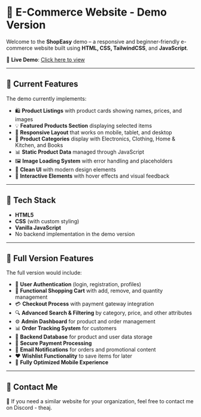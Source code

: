 # 🛒 E-Commerce Website - Demo Version

Welcome to the **ShopEasy** demo – a responsive and beginner-friendly e-commerce website built using **HTML, CSS, TailwindCSS**, and **JavaScript**.

🔗 **Live Demo**: [Click here to view](https://aj-adi.github.io/E-Commerce-Website/)

---

## 📌 Current Features

The demo currently implements:

- 🛍️ **Product Listings** with product cards showing names, prices, and images
- 💡 **Featured Products Section** displaying selected items
- 📱 **Responsive Layout** that works on mobile, tablet, and desktop
- 📂 **Product Categories** display with Electronics, Clothing, Home & Kitchen, and Books
- 📊 **Static Product Data** managed through JavaScript
- 🖼️ **Image Loading System** with error handling and placeholders
- 🎨 **Clean UI** with modern design elements
- 🔄 **Interactive Elements** with hover effects and visual feedback

---

## 💼 Tech Stack

- **HTML5**
- **CSS** (with custom styling)
- **Vanilla JavaScript**
- No backend implementation in the demo version

---

## 🚀 Full Version Features

The full version would include:

- 👤 **User Authentication** (login, registration, profiles)
- 🛒 **Functional Shopping Cart** with add, remove, and quantity management
- 💳 **Checkout Process** with payment gateway integration
- 🔍 **Advanced Search & Filtering** by category, price, and other attributes
- ⚙️ **Admin Dashboard** for product and order management
- 📊 **Order Tracking System** for customers
- 💾 **Backend Database** for product and user data storage
- 🔐 **Secure Payment Processing**
- 💌 **Email Notifications** for orders and promotional content
- ❤️ **Wishlist Functionality** to save items for later
- 📱 **Fully Optimized Mobile Experience**

---
## 💬 Contact Me

📩 If you need a similar website for your organization, feel free to contact me on Discord - theaj.
